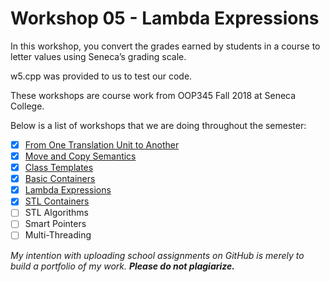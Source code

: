 # Workshop 05 - Lambda Expressions

In this workshop, you convert the grades earned by students in a course to letter values using Seneca’s grading scale.

w5.cpp was provided to us to test our code.

These workshops are course work from OOP345 Fall 2018 at Seneca College.

Below is a list of workshops that we are doing throughout the semester:
- [x] [From One Translation Unit to Another](https://github.com/Tibbs39/OOP345-workshop1)
- [x] [Move and Copy Semantics](https://github.com/Tibbs39/OOP345-workshop2)
- [x] [Class Templates](https://github.com/Tibbs39/OOP345-workshop3)
- [x] [Basic Containers](https://github.com/Tibbs39/OOP345-workshop4)
- [x] [Lambda Expressions](https://github.com/Tibbs39/OOP345-workshop5)
- [x] [STL Containers](https://github.com/Tibbs39/OOP345-workshop6)
- [ ] STL Algorithms
- [ ] Smart Pointers
- [ ] Multi-Threading

*My intention with uploading school assignments on GitHub is merely to build a portfolio of my work.* **_Please do not plagiarize._**